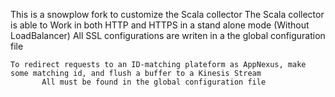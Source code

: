 This is a snowplow fork to customize the Scala collector 
The Scala collector is able to 
	Work in both HTTP and HTTPS in a stand alone mode (Without LoadBalancer)
		All SSL configurations are writen in a the global configuration file

	
	To redirect requests to an ID-matching plateform as AppNexus, make some matching id, and flush a buffer to a Kinesis Stream
	       All must be found in the global configuration file

